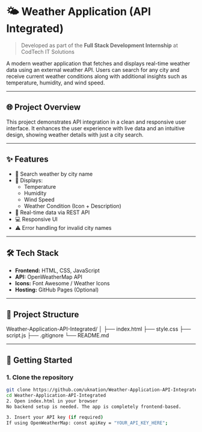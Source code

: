 # 🌤️ Weather Application (API Integrated)

> Developed as part of the **Full Stack Development Internship** at CodTech IT Solutions

A modern weather application that fetches and displays real-time weather data using an external weather API. Users can search for any city and receive current weather conditions along with additional insights such as temperature, humidity, and wind speed.

---

## 🌐 Project Overview

This project demonstrates API integration in a clean and responsive user interface. It enhances the user experience with live data and an intuitive design, showing weather details with just a city search.

---

## ✨ Features

- 🔎 Search weather by city name
- 📍 Displays:
  - Temperature
  - Humidity
  - Wind Speed
  - Weather Condition (Icon + Description)
- 📡 Real-time data via REST API
- 💻 Responsive UI
- ⚠️ Error handling for invalid city names

---

## 🛠️ Tech Stack

- **Frontend:** HTML, CSS, JavaScript
- **API:** OpenWeatherMap API
- **Icons:** Font Awesome / Weather Icons
- **Hosting:** GitHub Pages (Optional)

---

## 📁 Project Structure
Weather-Application-API-Integrated/
│
├── index.html
├── style.css
├── script.js
├── .gitignore
└── README.md

---

## 🚀 Getting Started

### 1. Clone the repository

```bash
git clone https://github.com/uknation/Weather-Application-API-Integrated.git
cd Weather-Application-API-Integrated
2. Open index.html in your browser
No backend setup is needed. The app is completely frontend-based.

3. Insert your API key (if required)
If using OpenWeatherMap: const apiKey = "YOUR_API_KEY_HERE";
